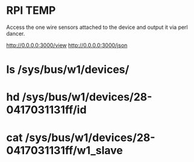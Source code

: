 RPI TEMP
========

Access the one wire sensors attached to the device and output it via perl dancer.

http://0.0.0.0:3000/view
http://0.0.0.0:3000/json

# ls /sys/bus/w1/devices/
# hd /sys/bus/w1/devices/28-0417031131ff/id
# cat /sys/bus/w1/devices/28-0417031131ff/w1_slave
